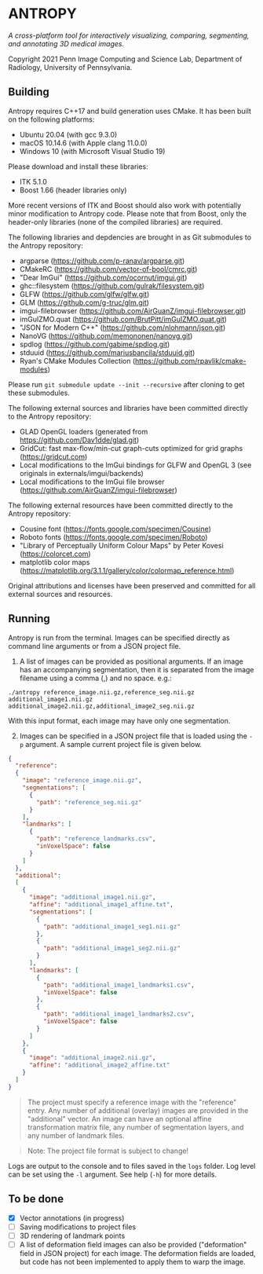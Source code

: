 # ANTROPY

*A cross-platform tool for interactively visualizing, comparing, segmenting, and annotating 3D medical images.*

Copyright 2021 Penn Image Computing and Science Lab, Department of Radiology, University of Pennsylvania.

## Building

Antropy requires C++17 and build generation uses CMake. It has been built on the following platforms:

* Ubuntu 20.04 (with gcc 9.3.0)
* macOS 10.14.6 (with Apple clang 11.0.0)
* Windows 10 (with Microsoft Visual Studio 19)

Please download and install these libraries:

* ITK 5.1.0
* Boost 1.66 (header libraries only)

More recent versions of ITK and Boost should also work with potentially minor modification to Antropy code. Please note that from Boost, only the header-only libraries (none of the compiled libraries) are required.

The following libraries and depdencies are brought in as Git submodules to the Antropy repository:

* argparse (https://github.com/p-ranav/argparse.git)
* CMakeRC (https://github.com/vector-of-bool/cmrc.git)
* "Dear ImGui" (https://github.com/ocornut/imgui.git)
* ghc::filesystem (https://github.com/gulrak/filesystem.git)
* GLFW (https://github.com/glfw/glfw.git)
* GLM (https://github.com/g-truc/glm.git)
* imgui-filebrowser (https://github.com/AirGuanZ/imgui-filebrowser.git)
* imGuIZMO.quat (https://github.com/BrutPitt/imGuIZMO.quat.git)
* "JSON for Modern C++" (https://github.com/nlohmann/json.git)
* NanoVG (https://github.com/memononen/nanovg.git)
* spdlog (https://github.com/gabime/spdlog.git)
* stduuid (https://github.com/mariusbancila/stduuid.git)
* Ryan's CMake Modules Collection (https://github.com/rpavlik/cmake-modules)

Please run `git submodule update --init --recursive` after cloning to get these submodules.

The following external sources and libraries have been committed directly to the Antropy repository:

* GLAD OpenGL loaders (generated from https://github.com/Dav1dde/glad.git)
* GridCut: fast max-flow/min-cut graph-cuts optimized for grid graphs (https://gridcut.com)
* Local modifications to the ImGui bindings for GLFW and OpenGL 3 (see originals in externals/imgui/backends)
* Local modifications to the ImGui file browser (https://github.com/AirGuanZ/imgui-filebrowser)

The following external resources have been committed directly to the Antropy repository:

* Cousine font (https://fonts.google.com/specimen/Cousine)
* Roboto fonts (https://fonts.google.com/specimen/Roboto)
* "Library of Perceptually Uniform Colour Maps" by Peter Kovesi (https://colorcet.com)
* matplotlib color maps (https://matplotlib.org/3.1.1/gallery/color/colormap_reference.html)

Original attributions and licenses have been preserved and committed for all external sources and resources.


## Running

Antropy is run from the terminal. Images can be specified directly as command line arguments or from a JSON project file.

1. A list of images can be provided as positional arguments. If an image has an accompanying segmentation, then it is separated from the image filename using a comma (,) and no space. e.g.:

`./antropy reference_image.nii.gz,reference_seg.nii.gz additional_image1.nii.gz additional_image2.nii.gz,additional_image2_seg.nii.gz`

With this input format, each image may have only one segmentation.

2. Images can be specified in a JSON project file that is loaded using the `-p` argument. A sample current project file is given below.

```json
{
  "reference":
  {
    "image": "reference_image.nii.gz",
    "segmentations": [
      {
        "path": "reference_seg.nii.gz"
      }
    ],
    "landmarks": [
      {
        "path": "reference_landmarks.csv",
        "inVoxelSpace": false
      }
    ]
  },
  "additional":
  [
    {
      "image": "additional_image1.nii.gz",
      "affine": "additional_image1_affine.txt",
      "segmentations": [
        {
          "path": "additional_image1_seg1.nii.gz"
        },
        {
          "path": "additional_image1_seg2.nii.gz"
        }
      ],
      "landmarks": [
        {
          "path": "additional_image1_landmarks1.csv",
          "inVoxelSpace": false
        },
        {
          "path": "additional_image1_landmarks2.csv",
          "inVoxelSpace": false
        }
      ]
    },
    {
      "image": "additional_image2.nii.gz",
      "affine": "additional_image2_affine.txt"
    }
  ]
}
```

> The project must specify a reference image with the "reference" entry. Any number of additional (overlay) images are provided in the "additional" vector. An image can have an optional affine transformation matrix file, any number of segmentation layers, and any number of landmark files.

> Note: The project file format is subject to change!

Logs are output to the console and to files saved in the `logs` folder. Log level can be set using the `-l` argument. See help (`-h`) for more details.


## To be done

- [x] Vector annotations (in progress)
- [ ] Saving modifications to project files
- [ ] 3D rendering of landmark points
- [ ] A list of deformation field images can also be provided ("deformation" field in JSON project) for each image. The deformation fields are loaded, but code has not been implemented to apply them to warp the image.
